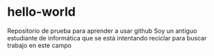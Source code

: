 # hello-world
Repositorio de prueba para aprender a usar github
Soy un antiguo estudiante de informática que se está intentando reciclar para buscar trabajo en este campo
